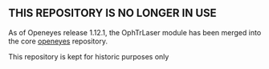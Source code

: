 ## THIS REPOSITORY IS NO LONGER IN USE

As of Openeyes release 1.12.1, the OphTrLaser module has been merged into the core [openeyes](https://github.com/openeyes/openeyes) repository.

This repository is kept for historic purposes only
